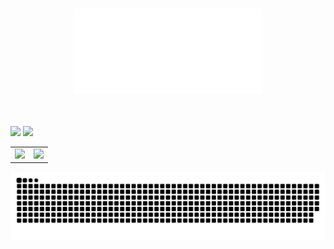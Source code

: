 <br>
<p align="center">
  <picture>
    <source srcset="Signature_Black.png" media="(prefers-color-scheme: light)">
    <source srcset="Signature_White.png" media="(prefers-color-scheme: dark)">
    <img src="Signature_White.png" style="width: 60%;" alt="Signature">
  </picture>
</p>
<br><br>


<picture>
  <source
    srcset="https://github-readme-stats.vercel.app/api?username=y-dada-dev&show_icons=true&include_all_commits=true&hide=contribs&hide_border=true&theme=dark&bg_color=00000000&ring_color=2dba4e"
    media="(prefers-color-scheme: dark)"
  />
  <source
    srcset="https://github-readme-stats.vercel.app/api?username=y-dada-dev&show_icons=true&include_all_commits=true&hide=contribs&hide_border=true&theme=vue&bg_color=00000000&ring_color=2dba4e"
    media="(prefers-color-scheme: light)"
  />
  <img src="https://github-readme-stats.vercel.app/api?username=y-dada-dev&show_icons=true&include_all_commits=true&hide=contribs&hide_border=true" />
</picture>



<picture>
  <source
    srcset="https://github-readme-stats.vercel.app/api/top-langs/?username=y-dada-dev&layout=compact&langs_count=12&hide=PLpgSQL,Tex,Hack,Shell,jupyter%20notebook,Less&hide_border=true&theme=dark&bg_color=00000000"
    media="(prefers-color-scheme: dark)"
  />
  <source
    srcset="https://github-readme-stats.vercel.app/api/top-langs/?username=y-dada-dev&layout=compact&langs_count=12&hide=PLpgSQL,Tex,Hack,Shell,jupyter%20notebook,Less&hide_border=true&theme=vue&bg_color=00000000"
    media="(prefers-color-scheme: light)"
  />
  <img src="https://github-readme-stats.vercel.app/api/top-langs/?username=y-dada-dev&layout=compact&langs_count=12&hide=PLpgSQL,Tex,Hack,Shell,jupyter%20notebook,Less&hide_border=true" />
</picture>





<table style="width: 100%; text-align: center;">
  <tr>
    <td style="vertical-align: top;" >
      <img src="https://github-readme-stats.vercel.app/api?username=y-dada-dev&rank_icon=github&show=discussions_started,discussions_answered&show_icons=true&include_all_commits=true&hide=contribs&theme=dark&bg_color=00000000&hide_border=true&ring_color=2dba4e"/>
    </td>
    <td style="vertical-align: top;">
      <img src="https://github-readme-stats.vercel.app/api/top-langs/?username=y-dada-dev&layout=compact&langs_count=12&hide=PLpgSQL,Tex,Hack,Shell,jupyter%20notebook,Less&theme=dark&bg_color=00000000&hide_border=true"/>
    </td>
  </tr>
</table>







<picture>
  <img src="github-user-contribution.svg" />
</picture>
